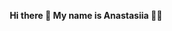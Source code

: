  

<div align="center">
<strong> <p>Hi there 👋  My name is Anastasiia 👩🏻‍</p> </strong>

  <p> </p>
</div>


